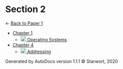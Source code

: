 <style>img{height:18px;margin-bottom:-3px}</style>
# Section 2

← [Back to Paper 1](..)

- [Chapter 1](chapter_1/index.html)
  - [![MD file](https://img.icons8.com/windows/512/4a90e2/regular-document.png) Operating Systems](chapter_1/operating_systems.html)
- [Chapter 4](chapter_4/index.html)
  - [![MD file](https://img.icons8.com/windows/512/4a90e2/regular-document.png) Addressing](chapter_4/addressing.html)

Generated by AutoDocs version 1.1.1 © Starwort, 2020
